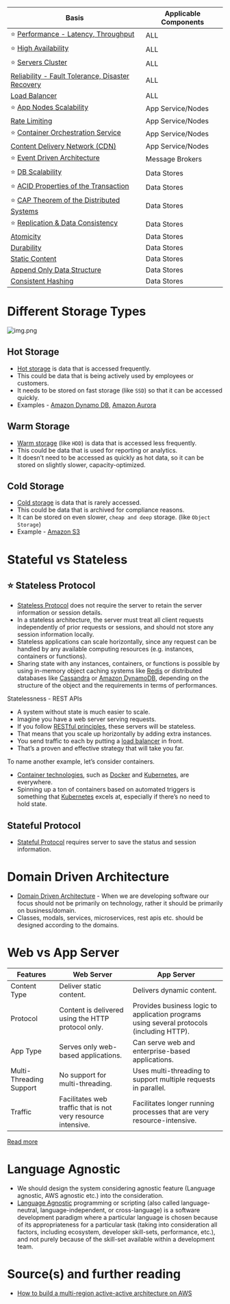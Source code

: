 
| Basis                                                                                    | Applicable Components |
|------------------------------------------------------------------------------------------|-----------------------|
| :star: [Performance - Latency, Throughput](LatencyThroughput.md)                         | ALL                   |
| :star: [High Availability](HighAvailability.md)                                          | ALL                   |
| :star: [Servers Cluster](ServersCluster.md)                                              | ALL                   |
| [Reliability - Fault Tolerance, Disaster Recovery](FaultTolerance&DisasterRecovery.md)   | ALL                   |
| [Load Balancer](LoadBalancer.md)                                                         | ALL                   |
| :star: [App Nodes Scalability](Scalability/AppNodesScalability.md)                       | App Service/Nodes     |
| [Rate Limiting](../../3_HLDDesignProblems/RateLimiterAPI/Readme.md)                      | App Service/Nodes     |
| :star: [Container Orchestration Service](Scalability/ContainerOrchestrationService.md)   | App Service/Nodes     |
| [Content Delivery Network (CDN)](CDNs/CDNs.md)                                           | App Service/Nodes     |
| :star: [Event Driven Architecture](EventDrivenArchitecture.md)                           | Message Brokers       |
| :star: [DB Scalability](Scalability/DBScalability.md)                                    | Data Stores           |
| :star: [ACID Properties of the Transaction](ACIDPropertyTransaction.md)                  | Data Stores           |
| :star: [CAP Theorem of the Distributed Systems](CAPTheorem.md)                           | Data Stores           |
| :star: [Replication & Data Consistency](ReplicationLagAndDataConsistency.md)                | Data Stores           |
| [Atomicity](Atomicity.md)                                                                | Data Stores           |
| [Durability](Durability.md)                                                              | Data Stores           |
| [Static Content](CDNs/StaticContentWithCDN.md)                                           | Data Stores           |
| [Append Only Data Structure](AppendOnlyDataStructure.md)                                 | Data Stores           |
| [Consistent Hashing](ConsistentHashing.md)                                               | Data Stores           |

# Different Storage Types

![img.png](https://www.ctera.com/wp-content/uploads/2019/02/Ctera-Cool-Medium-Hot-Graphic-051122.jpg)

## Hot Storage
- [Hot storage](https://www.ctera.com/company/blog/differences-hot-warm-cold-file-storage/) is data that is accessed frequently.
- This could be data that is being actively used by employees or customers.
- It needs to be stored on fast storage (like `SSD`) so that it can be accessed quickly.
- Examples - [Amazon Dynamo DB](../../2_AWSComponents/6_DatabaseServices/AmazonDynamoDB/Readme.md), [Amazon Aurora](../../2_AWSComponents/6_DatabaseServices/AmazonRDSAurora)

## Warm Storage
- [Warm storage](https://www.ctera.com/company/blog/differences-hot-warm-cold-file-storage/) (like `HDD`) is data that is accessed less frequently.
- This could be data that is used for reporting or analytics.
- It doesn’t need to be accessed as quickly as hot data, so it can be stored on slightly slower, capacity-optimized.

## Cold Storage
- [Cold storage](https://www.ctera.com/company/blog/differences-hot-warm-cold-file-storage/) is data that is rarely accessed.
- This could be data that is archived for compliance reasons.
- It can be stored on even slower, `cheap and deep` storage. (like `Object Storage`)
- Example - [Amazon S3](../../2_AWSComponents/7_StorageServices/AmazonS3.md)

# Stateful vs Stateless

## :star: Stateless Protocol
- [Stateless Protocol](https://www.geeksforgeeks.org/difference-between-stateless-and-stateful-protocol/) does not require the server to retain the server information or session details.
- In a stateless architecture, the server must treat all client requests independently of prior requests or sessions, and should not store any session information locally.
- Stateless applications can scale horizontally, since any request can be handled by any available computing resources (e.g. instances, containers or functions).
- Sharing state with any instances, containers, or functions is possible by using in-memory object caching systems like [Redis](../3_DatabaseComponents/In-Memory-Cache/Redis) or distributed databases like [Cassandra](../3_DatabaseComponents/NoSQL-Databases/ApacheCasandra.md) or [Amazon DynamoDB](../../2_AWSComponents/6_DatabaseServices/AmazonDynamoDB/Readme.md), depending on the structure of the object and the requirements in terms of performances.

Statelessness - REST APIs
- A system without state is much easier to scale.
- Imagine you have a web server serving requests.
- If you follow [RESTful principles](../2_APITechOptions/REST.md), these servers will be stateless.
- That means that you scale up horizontally by adding extra instances.
- You send traffic to each by putting a [load balancer](LoadBalancer.md) in front.
- That’s a proven and effective strategy that will take you far.

To name another example, let’s consider containers.
- [Container technologies](Scalability/ContainerOrchestrationService.md), such as [Docker](../6a_ContainerOrchestrationServices/Docker/Readme.md) and [Kubernetes](../6a_ContainerOrchestrationServices/Kubernates.md), are everywhere.
- Spinning up a ton of containers based on automated triggers is something that [Kubernetes](../6a_ContainerOrchestrationServices/Kubernates.md) excels at, especially if there’s no need to hold state.

## Stateful Protocol
- [Stateful Protocol](https://www.geeksforgeeks.org/difference-between-stateless-and-stateful-protocol/) requires server to save the status and session information.

# Domain Driven Architecture
- [Domain Driven Architecture](https://www.geeksforgeeks.org/domain-driven-design-ddd/) - When we are developing software our focus should not be primarily on technology, rather it should be primarily on business/domain.
- Classes, modals, services, microservices, rest apis etc. should be designed according to the domains.

# Web vs App Server

| Features                | Web Server                                                   | App Server                                                                                |
|-------------------------|--------------------------------------------------------------|-------------------------------------------------------------------------------------------|
| Content Type            | Deliver static content.                                      | Delivers dynamic content.                                                                 |
| Protocol                | Content is delivered using the HTTP protocol only.           | Provides business logic to application programs using several protocols (including HTTP). |
| App Type                | Serves only web-based applications.                          | Can serve web and enterprise-based applications.                                          |
| Multi-Threading Support | No support for multi-threading.                              | Uses multi-threading to support multiple requests in parallel.                            |
| Traffic                 | Facilitates web traffic that is not very resource intensive. | Facilitates longer running processes that are very resource-intensive​.                   |

[Read more](https://www.educative.io/answers/web-server-vs-application-server)

# Language Agnostic
- We should design the system considering agnostic feature (Language agnostic, AWS agnostic etc.) into the consideration.
- [Language Agnostic](https://en.wikipedia.org/wiki/Language-agnostic) programming or scripting (also called language-neutral, language-independent, or cross-language) is a software development paradigm where a particular language is chosen because of its appropriateness for a particular task (taking into consideration all factors, including ecosystem, developer skill-sets, performance, etc.), and not purely because of the skill-set available within a development team.

# Source(s) and further reading
- [How to build a multi-region active-active architecture on AWS](https://acloudguru.com/blog/engineering/why-and-how-do-we-build-a-multi-region-active-active-architecture)


